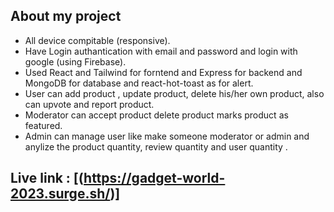 ## About my project

- All device compitable (responsive).
- Have Login authantication with email and password and login with google (using Firebase).
- Used React and Tailwind for forntend and Express for backend and MongoDB for database and react-hot-toast as for alert.
- User can add product , update product, delete his/her own product, also can upvote and report product.
- Moderator can accept product delete product marks product as featured.
- Admin can manage user like make someone moderator or admin and anylize the product quantity, review quantity and user quantity .

## Live link : [(https://gadget-world-2023.surge.sh/)]
